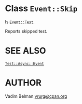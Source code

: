 Class `Event::Skip`
===================

Is [`Event::Test`](https://github.com/vrurg/raku-Test-Async/blob/v0.0.900/docs/md/Test/Async/Event/Test.md).

Reports skipped test.

SEE ALSO
========

[`Test::Async::Event`](https://github.com/vrurg/raku-Test-Async/blob/v0.0.900/docs/md/Test/Async/Event.md)

AUTHOR
======

Vadim Belman <vrurg@cpan.org>

